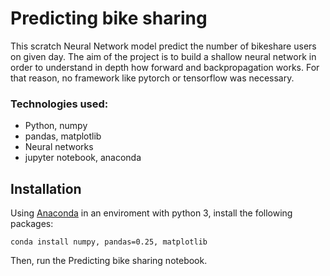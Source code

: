 # Predicting bike sharing

This scratch Neural Network model predict the number of bikeshare users on given day. The aim of the project is to build a shallow neural network  in order to understand in depth how forward and backpropagation works. For that reason, no framework like pytorch or tensorflow was necessary.

### Technologies used:

* Python, numpy 
* pandas, matplotlib
* Neural networks 
* jupyter notebook, anaconda

## Installation

Using [Anaconda](https://www.anaconda.com/products/individual) in an enviroment with python 3, install the following packages:
```
conda install numpy, pandas=0.25, matplotlib
```
Then, run the Predicting bike sharing notebook.
